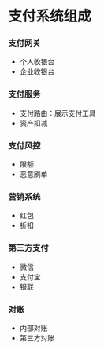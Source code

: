 # 支付系统组成
 
### 支付网关
* 个人收银台
* 企业收银台

### 支付服务
* 支付路由：展示支付工具
* 资产扣减
 

### 支付风控
* 限额
* 恶意刷单

### 营销系统
* 红包
* 折扣

### 第三方支付
* 微信
* 支付宝
* 银联

### 对账
* 内部对账
* 第三方对账

